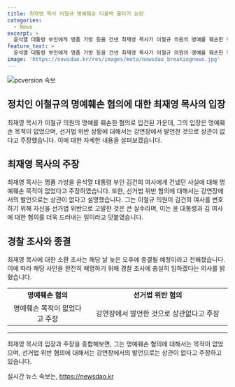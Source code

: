 ```yaml
---
title: 최재영 목사 이철규 명예훼손 디올백 물타기 논란
categories:
  - News
excerpt: >
  윤석열 대통령 부인에게 명품 가방 등을 건넨 최재영 목사가 이철규 의원의 명예를 훼손한 혐의로 입건되고, 선거법 위반 등 혐의로 경찰 조사를 받는다. 최 목사는 명예훼손 목적이 없었다고 주장하며, 김건희 여사에 대한 논란과 무관하다고 설명했다. 또한, 최재관 전 지역위원장을 옹호하며 선거운동을 한 혐의에 대해서도 해명했다. 이에 대한 경찰 조사는 이날 늦은 오후에 종료될 예정이다.
feature_text: >
  윤석열 대통령 부인에게 명품 가방 등을 건넨 최재영 목사가 이철규 의원의 명예를 훼손한 혐의로 입건되고, 선거법 위반 등 혐의로 경찰 조사를 받는다. 최 목사는 명예훼손 목적이 없었다고 주장하며, 김건희 여사에 대한 논란과 무관하다고 설명했다. 또한, 최재관 전 지역위원장을 옹호하며 선거운동을 한 혐의에 대해서도 해명했다. 이에 대한 경찰 조사는 이날 늦은 오후에 종료될 예정이다.
image: 'https://newsdao.kr/res/images/meta/newsdao_breakingnews.jpg'
---
```


<p><img src="https://newsdao.kr/res/images/meta/newsdao_breakingnews.jpg" alt="pcversion 속보" /></p>

<h2 data-ke-size="size26">정치인 이철규의 명예훼손 혐의에 대한 최재영 목사의 입장</h2>

<p data-ke-size="size16">최재영 목사가 이철규 의원의 명예를 훼손한 혐의로 입건된 가운데, 그의 입장은 명예훼손 목적이 없었으며, 선거법 위반 상황에 대해서는 강연장에서 발언한 것으로 상관이 없다고 주장했습니다. 이에 대한 자세한 내용을 살펴보겠습니다.</p>

<h2 data-ke-size="size26">최재영 목사의 주장</h2>

<p data-ke-size="size16">최재영 목사는 명품 가방을 윤석열 대통령 부인 김건희 여사에게 건넸던 사실에 대해 명예훼손 목적이 없었다고 주장하였습니다. 또한, 선거법 위반 혐의에 대해서는 강연장에서의 발언으로는 상관이 없다고 설명했습니다. 그는 이철규 의원이 김건희 여사를 변호하기 위해 자신을 선거법 위반으로 고발한 것은 큰 실수라며, 이는 윤 대통령과 김 여사에 대한 혐의를 더욱 드러내는 일이라고 덧붙였습니다.</p>

<h2 data-ke-size="size26">경찰 조사와 종결</h2>

<p data-ke-size="size16">최재영 목사에 대한 소환 조사는 해당 날 늦은 오후에 종결될 예정이라고 전해졌습니다. 이에 따라 해당 사안을 완전히 해명하기 위해 경찰 조사에 충실히 임하겠다는 의사를 밝혔습니다.</p>

<table>
  <colgroup>
    <col width="189">
    <col width="330">
  </colgroup>
  <tbody>
    <tr>
      <td style="text-align: center; height: 17px;"><b>명예훼손 혐의</b></td>
      <td style="text-align: center; height: 17px;"><b>선거법 위반 혐의</b></td>
    </tr>
    <tr>
      <td style="text-align: center; height: 17px;">명예훼손 목적이 없었다고 주장</td>
      <td style="text-align: center; height: 17px;">강연장에서 발언한 것으로 상관없다고 주장</td>
    </tr>
  </tbody>
</table>

<hr>

<p data-ke-size="size16">최재영 목사의 입장과 주장을 종합해보면, 그는 명예훼손 혐의에 대해서는 목적이 없었으며, 선거법 위반 혐의에 대해서는 강연장에서의 발언으로는 상관이 없다고 주장하고 있습니다.</p>
실시간 뉴스 속보는, <a href="https://newsdao.kr" rel="dofollow">https://newsdao.kr</a>


